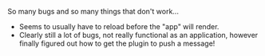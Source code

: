So many bugs and so many things that don't work...

- Seems to usually have to reload before the "app" will render.
- Clearly still a lot of bugs, not really functional as an application, however finally figured out how to get the plugin to push a message!